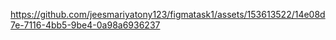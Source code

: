 

https://github.com/jeesmariyatony123/figmatask1/assets/153613522/14e08d7e-7116-4bb5-9be4-0a98a6936237


